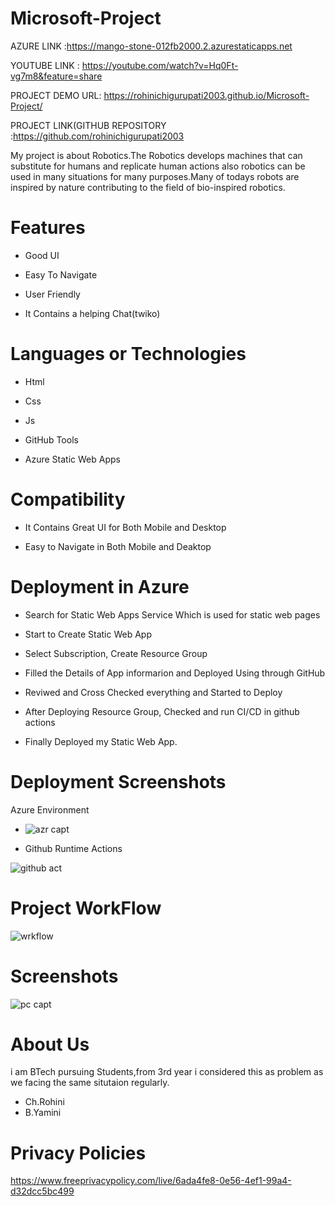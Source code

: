 # Microsoft-Project
AZURE LINK :https://mango-stone-012fb2000.2.azurestaticapps.net

YOUTUBE LINK : https://youtube.com/watch?v=Hq0Ft-vg7m8&feature=share

PROJECT DEMO URL: https://rohinichigurupati2003.github.io/Microsoft-Project/


PROJECT LINK(GITHUB REPOSITORY :https://github.com/rohinichigurupati2003




My project is about Robotics.The Robotics develops machines that can substitute for humans and replicate human actions also robotics can be used in many situations for many purposes.Many of todays robots are inspired by nature contributing to the field of bio-inspired robotics.

# Features
-  Good UI

-  Easy To Navigate

-  User Friendly

-  It Contains a helping Chat(twiko)



# Languages or Technologies

-  Html

-  Css

-  Js

-  GitHub Tools

-  Azure Static Web Apps

# Compatibility
 -  It Contains Great UI for Both Mobile and Desktop
 
 -  Easy to Navigate in Both Mobile and Deaktop

# Deployment in Azure

-  Search for Static Web Apps Service Which is used for static web pages

-  Start to Create Static Web App

-  Select Subscription, Create Resource Group 

-  Filled the Details of App informarion and Deployed Using through GitHub

-  Reviwed and Cross Checked everything and Started to Deploy 

-  After Deploying Resource Group, Checked and run CI/CD in github actions 

-  Finally Deployed my Static Web App.

# Deployment  Screenshots

Azure Environment

-  ![azr capt](https://user-images.githubusercontent.com/111955126/199018313-5178c4c4-cdf5-4a1e-96ed-fbf6ed471f5e.png) 

- Github Runtime Actions

![github act](https://user-images.githubusercontent.com/111955126/199017370-8365e5dc-8020-4258-88cf-257d280c5f2b.png)


# Project WorkFlow

![wrkflow](https://user-images.githubusercontent.com/111955126/199019337-0deaa624-231d-4136-8d3e-80a231083b73.png)


 
# Screenshots

![pc capt](https://user-images.githubusercontent.com/111955126/199016299-884da69c-06e4-4a18-9887-e98e63f445ef.png)


# About Us
i am BTech pursuing Students,from 3rd year i considered this as problem as we facing the same situtaion regularly.

- Ch.Rohini
- B.Yamini


# Privacy Policies 
https://www.freeprivacypolicy.com/live/6ada4fe8-0e56-4ef1-99a4-d32dcc5bc499
